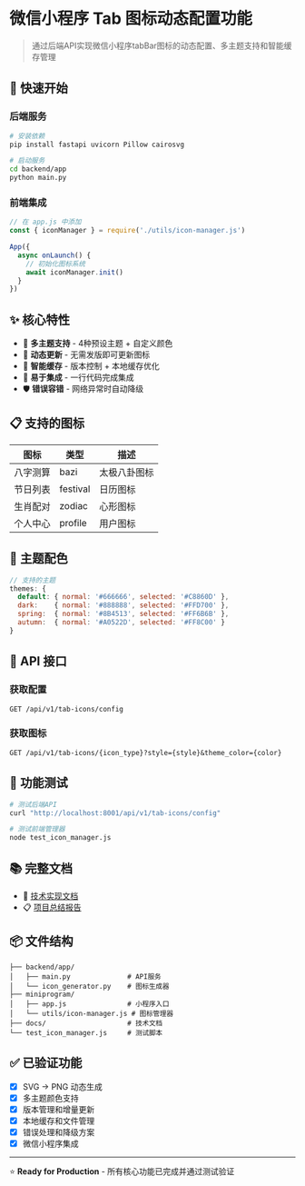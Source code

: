 # 微信小程序 Tab 图标动态配置功能

> 通过后端API实现微信小程序tabBar图标的动态配置、多主题支持和智能缓存管理

## 🚀 快速开始

### 后端服务
```bash
# 安装依赖
pip install fastapi uvicorn Pillow cairosvg

# 启动服务
cd backend/app
python main.py
```

### 前端集成
```javascript
// 在 app.js 中添加
const { iconManager } = require('./utils/icon-manager.js')

App({
  async onLaunch() {
    // 初始化图标系统
    await iconManager.init()
  }
})
```

## ✨ 核心特性

- 🎨 **多主题支持** - 4种预设主题 + 自定义颜色
- 📱 **动态更新** - 无需发版即可更新图标
- 💾 **智能缓存** - 版本控制 + 本地缓存优化
- 🔧 **易于集成** - 一行代码完成集成
- 🛡️ **错误容错** - 网络异常时自动降级

## 📋 支持的图标

| 图标 | 类型 | 描述 |
|------|------|------|
| 八字测算 | bazi | 太极八卦图标 |
| 节日列表 | festival | 日历图标 |
| 生肖配对 | zodiac | 心形图标 |
| 个人中心 | profile | 用户图标 |

## 🎨 主题配色

```javascript
// 支持的主题
themes: {
  default: { normal: '#666666', selected: '#C8860D' },
  dark:    { normal: '#888888', selected: '#FFD700' },
  spring:  { normal: '#8B4513', selected: '#FF6B6B' },
  autumn:  { normal: '#A0522D', selected: '#FF8C00' }
}
```

## 📡 API 接口

### 获取配置
```http
GET /api/v1/tab-icons/config
```

### 获取图标
```http
GET /api/v1/tab-icons/{icon_type}?style={style}&theme_color={color}
```

## 🧪 功能测试

```bash
# 测试后端API
curl "http://localhost:8001/api/v1/tab-icons/config"

# 测试前端管理器
node test_icon_manager.js
```

## 📚 完整文档

- 📖 [技术实现文档](docs/tab-icon-configuration-guide.md)
- 📋 [项目总结报告](TAB_ICON_FEATURE_SUMMARY.md)

## 📦 文件结构

```
├── backend/app/
│   ├── main.py              # API服务
│   └── icon_generator.py    # 图标生成器
├── miniprogram/
│   ├── app.js               # 小程序入口
│   └── utils/icon-manager.js # 图标管理器
├── docs/                    # 技术文档
└── test_icon_manager.js     # 测试脚本
```

## ✅ 已验证功能

- [x] SVG → PNG 动态生成
- [x] 多主题颜色支持
- [x] 版本管理和增量更新
- [x] 本地缓存和文件管理
- [x] 错误处理和降级方案
- [x] 微信小程序集成

---

⭐ **Ready for Production** - 所有核心功能已完成并通过测试验证

